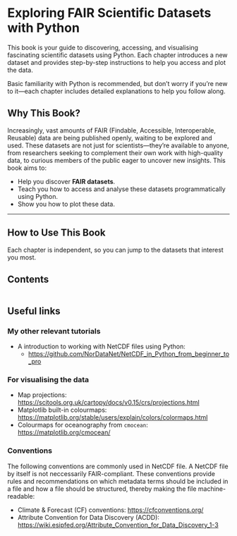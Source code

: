 # Exploring FAIR Scientific Datasets with Python

This book is your guide to discovering, accessing, and visualising fascinating scientific datasets using Python. Each chapter introduces a new dataset and provides step-by-step instructions to help you access and plot the data.

Basic familiarity with Python is recommended, but don’t worry if you’re new to it—each chapter includes detailed explanations to help you follow along.


## Why This Book?

Increasingly, vast amounts of FAIR (Findable, Accessible, Interoperable, Reusable) data are being published openly, waiting to be explored and used. These datasets are not just for scientists—they’re available to anyone, from researchers seeking to complement their own work with high-quality data, to curious members of the public eager to uncover new insights. This book aims to:
- Help you discover **FAIR datasets**.
- Teach you how to access and analyse these datasets programmatically using Python.
- Show you how to plot these data.

---

## How to Use This Book

Each chapter is independent, so you can jump to the datasets that interest you most.

## Contents

```{tableofcontents}
```

## Useful links

### My other relevant tutorials

- A introduction to working with NetCDF files using Python:
    - https://github.com/NorDataNet/NetCDF_in_Python_from_beginner_to_pro

### For visualising  the data

- Map projections: https://scitools.org.uk/cartopy/docs/v0.15/crs/projections.html
- Matplotlib built-in colourmaps: https://matplotlib.org/stable/users/explain/colors/colormaps.html
- Colourmaps for oceanography from `cmocean`: https://matplotlib.org/cmocean/

### Conventions

The following conventions are commonly used in NetCDF file. A NetCDF file by itself is not neccessarily FAIR-compliant. These conventions provide rules and recommendations on which metadata terms should be included in a file and how a file should be structured, thereby making the file machine-readable:
- Climate & Forecast (CF) conventions: https://cfconventions.org/
- Attribute Convention for Data Discovery (ACDD): https://wiki.esipfed.org/Attribute_Convention_for_Data_Discovery_1-3